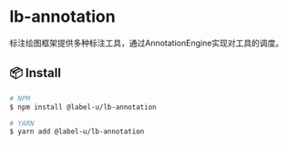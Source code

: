 # lb-annotation

标注绘图框架提供多种标注工具，通过AnnotationEngine实现对工具的调度。

## 📦 Install

```bash
# NPM
$ npm install @label-u/lb-annotation

# YARN
$ yarn add @label-u/lb-annotation
```